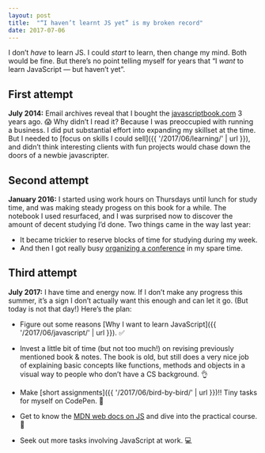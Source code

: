 ```yaml
---
layout: post
title:  "“I haven’t learnt JS yet” is my broken record"
date: 2017-07-06
---
```


I don’t *have* to learn JS. I could *start* to learn, then change my mind. Both would be fine. But there’s no point telling myself for years that “I *want* to learn JavaScript — but haven’t yet”.

## First attempt
**July 2014:** Email archives reveal that I bought the [javascriptbook.com](http://javascriptbook.com) 3 years ago. 😱 Why didn’t I read it? Because I was preoccupied with running a business. I did put substantial effort into expanding my skillset at the time. But I needed to [focus on skills I could sell]({{ '/2017/06/learning/' | url }}), and didn’t think interesting clients with fun projects would chase down the doors of a newbie javascripter.

## Second attempt
**January 2016:** I started using work hours on Thursdays until lunch for study time, and was making steady progess on this book for a while. The notebook I used resurfaced, and I was surprised now to discover the amount of decent studying I’d done. Two things came in the way last year:
* It became trickier to reserve blocks of time for studying during my week.
* And then I got really busy [organizing a conference](http://cssconfno.github.io/2016/) in my spare time.

## Third attempt
**July 2017:** I have time and energy now. If I don’t make any progress this summer, it’s a sign I don’t actually want this enough and can let it go. (But today is not that day!) Here’s the plan:

* Figure out some reasons [Why I want to learn JavaScript]({{ '/2017/06/javascript/' | url }}). ✅

* Invest a little bit of time (but not too much!) on revising previously mentioned book & notes. The book is old, but still does a very nice job of explaining basic concepts like functions, methods and objects in a visual way to people who don’t have a CS background. 👌

* Make [short assignments]({{ '/2017/06/bird-by-bird/' | url }})!! Tiny tasks for myself on CodePen. 👾

* Get to know the [MDN web docs on JS](https://developer.mozilla.org/en-US/docs/Web/JavaScript) and dive into the practical course. 🚀

* Seek out more tasks involving JavaScript at work. 💻

